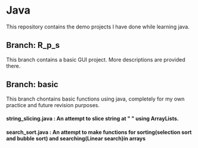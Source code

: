 # Java
This repository contains the demo projects I have done while learning java.

## Branch: R_p_s
This branch contains a basic GUI project. More descriptions are provided there.

## Branch: basic
This branch chontains basic functions using java, completely for my own practice and future revision purposes.
#### string_slicing.java : An attempt to slice string at " " using ArrayLists.
#### search_sort.java : An attempt to make functions for sorting(selection sort and bubble sort) and searching(Linear search)in arrays
